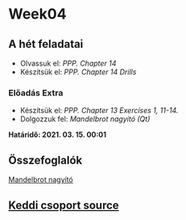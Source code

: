 # Week04

## A hét feladatai

* Olvassuk el: *PPP. Chapter 14*
* Készítsük el: *PPP. Chapter 14 Drills*

### Előadás Extra

* Készítsük el: *PPP. Chapter 13 Exercises 1, 11-14.*
* Dolgozzuk fel: *Mandelbrot nagyító (Qt)*

**Határidő: 2021. 03. 15. 00:01**

## Összefoglalók

[Mandelbrot nagyító](./mandel.md)

## [Keddi csoport source](../etc/week04/kedd.cpp)

<!-- ## [Szerdai csoport source](../etc/week03/szerda.cpp) -->
